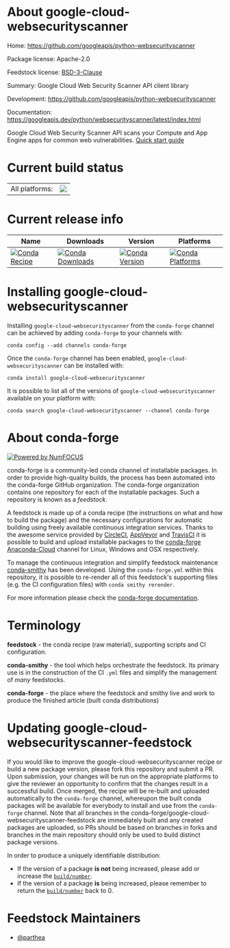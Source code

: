 About google-cloud-websecurityscanner
=====================================

Home: https://github.com/googleapis/python-websecurityscanner

Package license: Apache-2.0

Feedstock license: [BSD-3-Clause](https://github.com/conda-forge/google-cloud-websecurityscanner-feedstock/blob/master/LICENSE.txt)

Summary: Google Cloud Web Security Scanner API client library

Development: https://github.com/googleapis/python-websecurityscanner

Documentation: https://googleapis.dev/python/websecurityscanner/latest/index.html

Google Cloud Web Security Scanner API scans your Compute and App Engine apps for common web vulnerabilities.
[Quick start guide](https://googleapis.dev/python/websecurityscanner/latest/index.html#quick-start)

Current build status
====================


<table><tr><td>All platforms:</td>
    <td>
      <a href="https://dev.azure.com/conda-forge/feedstock-builds/_build/latest?definitionId=9615&branchName=master">
        <img src="https://dev.azure.com/conda-forge/feedstock-builds/_apis/build/status/google-cloud-websecurityscanner-feedstock?branchName=master">
      </a>
    </td>
  </tr>
</table>

Current release info
====================

| Name | Downloads | Version | Platforms |
| --- | --- | --- | --- |
| [![Conda Recipe](https://img.shields.io/badge/recipe-google--cloud--websecurityscanner-green.svg)](https://anaconda.org/conda-forge/google-cloud-websecurityscanner) | [![Conda Downloads](https://img.shields.io/conda/dn/conda-forge/google-cloud-websecurityscanner.svg)](https://anaconda.org/conda-forge/google-cloud-websecurityscanner) | [![Conda Version](https://img.shields.io/conda/vn/conda-forge/google-cloud-websecurityscanner.svg)](https://anaconda.org/conda-forge/google-cloud-websecurityscanner) | [![Conda Platforms](https://img.shields.io/conda/pn/conda-forge/google-cloud-websecurityscanner.svg)](https://anaconda.org/conda-forge/google-cloud-websecurityscanner) |

Installing google-cloud-websecurityscanner
==========================================

Installing `google-cloud-websecurityscanner` from the `conda-forge` channel can be achieved by adding `conda-forge` to your channels with:

```
conda config --add channels conda-forge
```

Once the `conda-forge` channel has been enabled, `google-cloud-websecurityscanner` can be installed with:

```
conda install google-cloud-websecurityscanner
```

It is possible to list all of the versions of `google-cloud-websecurityscanner` available on your platform with:

```
conda search google-cloud-websecurityscanner --channel conda-forge
```


About conda-forge
=================

[![Powered by NumFOCUS](https://img.shields.io/badge/powered%20by-NumFOCUS-orange.svg?style=flat&colorA=E1523D&colorB=007D8A)](http://numfocus.org)

conda-forge is a community-led conda channel of installable packages.
In order to provide high-quality builds, the process has been automated into the
conda-forge GitHub organization. The conda-forge organization contains one repository
for each of the installable packages. Such a repository is known as a *feedstock*.

A feedstock is made up of a conda recipe (the instructions on what and how to build
the package) and the necessary configurations for automatic building using freely
available continuous integration services. Thanks to the awesome service provided by
[CircleCI](https://circleci.com/), [AppVeyor](https://www.appveyor.com/)
and [TravisCI](https://travis-ci.com/) it is possible to build and upload installable
packages to the [conda-forge](https://anaconda.org/conda-forge)
[Anaconda-Cloud](https://anaconda.org/) channel for Linux, Windows and OSX respectively.

To manage the continuous integration and simplify feedstock maintenance
[conda-smithy](https://github.com/conda-forge/conda-smithy) has been developed.
Using the ``conda-forge.yml`` within this repository, it is possible to re-render all of
this feedstock's supporting files (e.g. the CI configuration files) with ``conda smithy rerender``.

For more information please check the [conda-forge documentation](https://conda-forge.org/docs/).

Terminology
===========

**feedstock** - the conda recipe (raw material), supporting scripts and CI configuration.

**conda-smithy** - the tool which helps orchestrate the feedstock.
                   Its primary use is in the construction of the CI ``.yml`` files
                   and simplify the management of *many* feedstocks.

**conda-forge** - the place where the feedstock and smithy live and work to
                  produce the finished article (built conda distributions)


Updating google-cloud-websecurityscanner-feedstock
==================================================

If you would like to improve the google-cloud-websecurityscanner recipe or build a new
package version, please fork this repository and submit a PR. Upon submission,
your changes will be run on the appropriate platforms to give the reviewer an
opportunity to confirm that the changes result in a successful build. Once
merged, the recipe will be re-built and uploaded automatically to the
`conda-forge` channel, whereupon the built conda packages will be available for
everybody to install and use from the `conda-forge` channel.
Note that all branches in the conda-forge/google-cloud-websecurityscanner-feedstock are
immediately built and any created packages are uploaded, so PRs should be based
on branches in forks and branches in the main repository should only be used to
build distinct package versions.

In order to produce a uniquely identifiable distribution:
 * If the version of a package **is not** being increased, please add or increase
   the [``build/number``](https://docs.conda.io/projects/conda-build/en/latest/resources/define-metadata.html#build-number-and-string).
 * If the version of a package **is** being increased, please remember to return
   the [``build/number``](https://docs.conda.io/projects/conda-build/en/latest/resources/define-metadata.html#build-number-and-string)
   back to 0.

Feedstock Maintainers
=====================

* [@parthea](https://github.com/parthea/)

